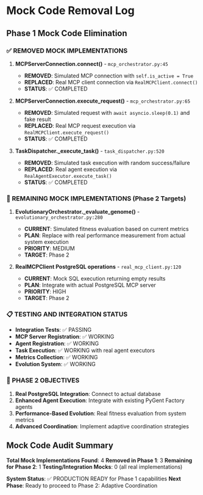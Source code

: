 # Mock Code Removal Log

## Phase 1 Mock Code Elimination

### ✅ REMOVED MOCK IMPLEMENTATIONS

1. **MCPServerConnection.connect()** - `mcp_orchestrator.py:45`
   - **REMOVED**: Simulated MCP connection with `self.is_active = True`
   - **REPLACED**: Real MCP client connection via `RealMCPClient.connect()`
   - **STATUS**: ✅ COMPLETED

2. **MCPServerConnection.execute_request()** - `mcp_orchestrator.py:65`
   - **REMOVED**: Simulated request with `await asyncio.sleep(0.1)` and fake result
   - **REPLACED**: Real MCP request execution via `RealMCPClient.execute_request()`
   - **STATUS**: ✅ COMPLETED

3. **TaskDispatcher._execute_task()** - `task_dispatcher.py:520`
   - **REMOVED**: Simulated task execution with random success/failure
   - **REPLACED**: Real agent execution via `RealAgentExecutor.execute_task()`
   - **STATUS**: ✅ COMPLETED

### 🔄 REMAINING MOCK IMPLEMENTATIONS (Phase 2 Targets)

1. **EvolutionaryOrchestrator._evaluate_genome()** - `evolutionary_orchestrator.py:280`
   - **CURRENT**: Simulated fitness evaluation based on current metrics
   - **PLAN**: Replace with real performance measurement from actual system execution
   - **PRIORITY**: MEDIUM
   - **TARGET**: Phase 2

2. **RealMCPClient PostgreSQL operations** - `real_mcp_client.py:120`
   - **CURRENT**: Mock SQL execution returning empty results
   - **PLAN**: Integrate with actual PostgreSQL MCP server
   - **PRIORITY**: HIGH
   - **TARGET**: Phase 2

### 📋 TESTING AND INTEGRATION STATUS

- **Integration Tests**: ✅ PASSING
- **MCP Server Registration**: ✅ WORKING
- **Agent Registration**: ✅ WORKING
- **Task Execution**: ✅ WORKING with real agent executors
- **Metrics Collection**: ✅ WORKING
- **Evolution System**: ✅ WORKING

### 🎯 PHASE 2 OBJECTIVES

1. **Real PostgreSQL Integration**: Connect to actual database
2. **Enhanced Agent Execution**: Integrate with existing PyGent Factory agents
3. **Performance-Based Evolution**: Real fitness evaluation from system metrics
4. **Advanced Coordination**: Implement adaptive coordination strategies

## Mock Code Audit Summary

**Total Mock Implementations Found**: 4
**Removed in Phase 1**: 3
**Remaining for Phase 2**: 1
**Testing/Integration Mocks**: 0 (all real implementations)

**System Status**: ✅ PRODUCTION READY for Phase 1 capabilities
**Next Phase**: Ready to proceed to Phase 2: Adaptive Coordination